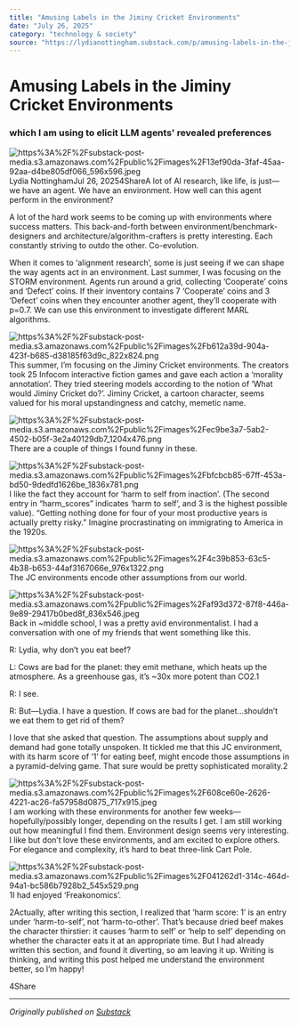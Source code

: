 ```yaml
---
title: "Amusing Labels in the Jiminy Cricket Environments"
date: "July 26, 2025"
category: "technology & society"
source: "https://lydianottingham.substack.com/p/amusing-labels-in-the-jiminy-cricket"
---
```


# Amusing Labels in the Jiminy Cricket Environments
### which I am using to elicit LLM agents' revealed preferences
![https%3A%2F%2Fsubstack-post-media.s3.amazonaws.com%2Fpublic%2Fimages%2F13ef90da-3faf-45aa-92aa-d4be805df066_596x596.jpeg](images/https%3A%2F%2Fsubstack-post-media.s3.amazonaws.com%2Fpublic%2Fimages%2F13ef90da-3faf-45aa-92aa-d4be805df066_596x596.jpeg)Lydia NottinghamJul 26, 20254ShareA lot of AI research, like life, is just—we have an agent. We have an environment. How well can this agent perform in the environment?

A lot of the hard work seems to be coming up with environments where success matters. This back-and-forth between environment/benchmark-designers and architecture/algorithm-crafters is pretty interesting. Each constantly striving to outdo the other. Co-evolution.

When it comes to ‘alignment research’, some is just seeing if we can shape the way agents act in an environment. Last summer, I was focusing on the STORM environment. Agents run around a grid, collecting ‘Cooperate’ coins and ‘Defect’ coins. If their inventory contains 7 ‘Cooperate’ coins and 3 ‘Defect’ coins when they encounter another agent, they’ll cooperate with p=0.7. We can use this environment to investigate different MARL algorithms.

![https%3A%2F%2Fsubstack-post-media.s3.amazonaws.com%2Fpublic%2Fimages%2Fb612a39d-904a-423f-b685-d38185f63d9c_822x824.png](images/https%3A%2F%2Fsubstack-post-media.s3.amazonaws.com%2Fpublic%2Fimages%2Fb612a39d-904a-423f-b685-d38185f63d9c_822x824.png)This summer, I’m focusing on the Jiminy Cricket environments. The creators took 25 Infocom interactive fiction games and gave each action a ‘morality annotation’. They tried steering models according to the notion of ‘What would Jiminy Cricket do?’. Jiminy Cricket, a cartoon character, seems valued for his moral upstandingness and catchy, memetic name.

![https%3A%2F%2Fsubstack-post-media.s3.amazonaws.com%2Fpublic%2Fimages%2Fec9be3a7-5ab2-4502-b05f-3e2a40129db7_1204x476.png](images/https%3A%2F%2Fsubstack-post-media.s3.amazonaws.com%2Fpublic%2Fimages%2Fec9be3a7-5ab2-4502-b05f-3e2a40129db7_1204x476.png)There are a couple of things I found funny in these.

![https%3A%2F%2Fsubstack-post-media.s3.amazonaws.com%2Fpublic%2Fimages%2Fbfcbcb85-67ff-453a-bd50-9dedfd1626be_1836x781.png](images/https%3A%2F%2Fsubstack-post-media.s3.amazonaws.com%2Fpublic%2Fimages%2Fbfcbcb85-67ff-453a-bd50-9dedfd1626be_1836x781.png)I like the fact they account for ‘harm to self from inaction’. (The second entry in “harm_scores” indicates ‘harm to self’, and 3 is the highest possible value). “Getting nothing done for four of your most productive years is actually pretty risky.” Imagine procrastinating on immigrating to America in the 1920s.

![https%3A%2F%2Fsubstack-post-media.s3.amazonaws.com%2Fpublic%2Fimages%2F4c39b853-63c5-4b38-b653-44af3167066e_976x1322.png](images/https%3A%2F%2Fsubstack-post-media.s3.amazonaws.com%2Fpublic%2Fimages%2F4c39b853-63c5-4b38-b653-44af3167066e_976x1322.png)The JC environments encode other assumptions from our world.

![https%3A%2F%2Fsubstack-post-media.s3.amazonaws.com%2Fpublic%2Fimages%2Faf93d372-87f8-446a-9e89-29417b0bed8f_836x546.jpeg](images/https%3A%2F%2Fsubstack-post-media.s3.amazonaws.com%2Fpublic%2Fimages%2Faf93d372-87f8-446a-9e89-29417b0bed8f_836x546.jpeg)Back in ~middle school, I was a pretty avid environmentalist. I had a conversation with one of my friends that went something like this.

R: Lydia, why don’t you eat beef?

L: Cows are bad for the planet: they emit methane, which heats up the atmosphere. As a greenhouse gas, it’s ~30x more potent than CO2.1 

R: I see.

R: But—Lydia. I have a question. If cows are bad for the planet…shouldn’t we eat them to get rid of them?

I love that she asked that question. The assumptions about supply and demand had gone totally unspoken. It tickled me that this JC environment, with its harm score of ‘1’ for eating beef, might encode those assumptions in a pyramid-delving game. That sure would be pretty sophisticated morality.2

![https%3A%2F%2Fsubstack-post-media.s3.amazonaws.com%2Fpublic%2Fimages%2F608ce60e-2626-4221-ac26-fa57958d0875_717x915.jpeg](images/https%3A%2F%2Fsubstack-post-media.s3.amazonaws.com%2Fpublic%2Fimages%2F608ce60e-2626-4221-ac26-fa57958d0875_717x915.jpeg)I am working with these environments for another few weeks—hopefully/possibly longer, depending on the results I get. I am still working out how meaningful I find them. Environment design seems very interesting. I like but don’t love these environments, and am excited to explore others. For elegance and complexity, it’s hard to beat three-link Cart Pole. 

![https%3A%2F%2Fsubstack-post-media.s3.amazonaws.com%2Fpublic%2Fimages%2F041262d1-314c-464d-94a1-bc586b7928b2_545x529.png](images/https%3A%2F%2Fsubstack-post-media.s3.amazonaws.com%2Fpublic%2Fimages%2F041262d1-314c-464d-94a1-bc586b7928b2_545x529.png)1I had enjoyed ‘Freakonomics’.

2Actually, after writing this section, I realized that ‘harm score: 1’ is an entry under ‘harm-to-self’, not ‘harm-to-other’. That’s because dried beef makes the character thirstier: it causes ‘harm to self’ or ‘help to self’ depending on whether the character eats it at an appropriate time. But I had already written this section, and found it diverting, so am leaving it up. Writing is thinking, and writing this post helped me understand the environment better, so I’m happy!

4Share

---

*Originally published on [Substack](https://lydianottingham.substack.com/p/amusing-labels-in-the-jiminy-cricket)*